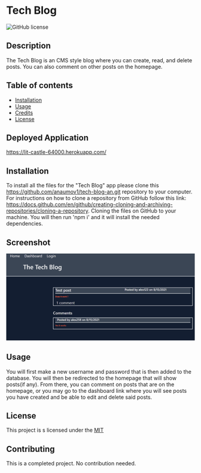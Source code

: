# Tech Blog


 ![GitHub license](https://img.shields.io/badge/license-MIT-blue.svg)

  ## Description
  The Tech Blog is an CMS style blog where you can create, read, and delete posts. You can also comment on other posts on the homepage.
  

## Table of contents
* [Installation](#installation)
* [Usage](#usage)
* [Credits](#credits)
* [License](#licence)

## Deployed Application
https://lit-castle-64000.herokuapp.com/

  

  ## Installation
  
  To install all the files for the "Tech Blog" app please clone this https://github.com/anaumov1/tech-blog-an.git repository to your computer. For instructions on how to clone a repository from GitHub follow this link: https://docs.github.com/en/github/creating-cloning-and-archiving-repositories/cloning-a-repository.
Cloning the files on GitHub to your machine. You will then run 'npm i' and it will install the needed dependencies.

  ## Screenshot
   ![alt text](public/images/Screenshot.PNG)
  
  ## Usage
  You will first make a new username and password that is then added to the database. You will then be redirected to the homepage that will show posts(if any). From there, you can comment on posts that are on the homepage, or you may go to the dashboard link where you will see posts you have created and be able to edit and delete said posts.
  

  ## License
  This project is s licensed under the [MIT](LICENSE)
    
  ## Contributing
  This is a completed project. No contribution needed.
